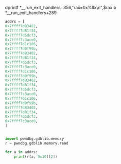 dprintf *__run_exit_handlers+356,"rax=0x%llx\n",$rax
b *__run_exit_handlers+289


```py
addrs = [
0x7ffff7d83402,
0x7ffff7d81f34,
0x7ffff7d5dcf3,
0x7ffff7c3ace0,
0x7ffff7d1c106,
0x7ffff7d0f99b,
0x7ffff7d83402,
0x7ffff7d81f34,
0x7ffff7d5dcf3,
0x7ffff7c3ace0,
0x7ffff7d1c106,
0x7ffff7d0f99b,
0x7ffff7d83402,
0x7ffff7d81f34,
0x7ffff7d5dcf3,
0x7ffff7c3ace0,
0x7ffff7d1c106,
0x7ffff7d0f99b,
0x7ffff7d83402,
0x7ffff7d81f34,
0x7ffff7d5dcf3,
0x7ffff7c3ace0,
]


import pwndbg.gdblib.memory
r = pwndbg.gdblib.memory.read

for a in addrs:
    print(r(a, 0x10)[2])

```
